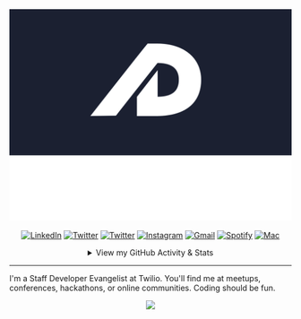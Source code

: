<div align="center">
  <a href="https://anthonydellavecchia.com">
    <img src="https://raw.githubusercontent.com/anthonyjdella/anthonyjdella/main/anthony-logo-crop.svg?sanitize=true">
  </a>

  <a href="https://www.linkedin.com/in/anthonydellavecchia" target="_blank"><img alt="LinkedIn" src="https://img.shields.io/badge/LinkedIn-0077B5?style=for-the-badge&logo=linkedin&logoColor=white"></a>
    <a href="https://dev.to/anthonyjdella" target="_blank"><img alt="Twitter" src="https://img.shields.io/badge/dev.to-0A0A0A?style=for-the-badge&logo=dev.to&logoColor=white"></a>
  <a href="https://twitter.com/anthonyjdella" target="_blank"><img alt="Twitter" src="https://img.shields.io/badge/Twitter-1DA1F2?style=for-the-badge&logo=twitter&logoColor=white"></a>
    <a href="https://www.instagram.com/anthonyjdella/" target="_blank"><img alt="Instagram" src="https://img.shields.io/badge/Instagram-E4405F?style=for-the-badge&logo=instagram&logoColor=white"></a>
    <a href="mailto:anthony.dellavecchia.tech@gmail.com" target="_blank"><img alt="Gmail" src="https://img.shields.io/badge/Gmail-D14836?style=for-the-badge&logo=gmail&logoColor=white"></a>
  <a href="https://open.spotify.com/user/11101383989" target="_blank"><img alt="Spotify" src="https://img.shields.io/badge/Spotify-1ED760?&style=for-the-badge&logo=spotify&logoColor=white"></a>
  <a href="https://www.apple.com/" target="_blank"><img alt="Mac" src="https://img.shields.io/badge/Apple-laptop-999999?style=for-the-badge&logo=apple&logoColor=white"></a>
  <!--   <a href="https://leetcode.com/anthonyjdella/" target="_blank"><img alt="Leetcode" src="https://img.shields.io/badge/-LeetCode-FFA116?style=for-the-badge&logo=LeetCode&logoColor=black"></a> -->

  <details>
  <summary>View my GitHub Activity & Stats</summary>

  | | |
|:-------------------------:|:-------------------------:|
|<img width="1604" src="./metrics.svg">  |  <img width="1604" src="./metrics.two.svg">|
  
  </details>
</div>


<!-- ~~~~~~~~ OLD Content ~~~~~~~~~~~ -->
<!-- <a href="#"><img width="100%" height="auto" src="https://i.imgur.com/iXuL1HG.png" height="175px"/></a>

<h1 align="center">Hello there! <img src="https://raw.githubusercontent.com/MartinHeinz/MartinHeinz/master/wave.gif" width="30px"> I'm <a href="https://www.anthonydellavecchia.com">Anthony</h1>

<h3 align="center">Software Developer | Photographer | Designer</h3> -->

---
I'm a Staff Developer Evangelist at Twilio. You'll find me at meetups, conferences, hackathons, or online communities. Coding should be fun.

<!---
I'm a Developer Evangelist at Twilio who enjoys coding up personal projects for fun, using developer tools, improving the developer experience, interacting with the developer community, contributing to open-source, UX/UI design, applying best practices, writing good documentation, and learning new things. Formally, I worked on a web application for State Farm agents so that they can better serve their customers. I also worked on a web application for Bank of America associates which manages customer appointments. I’m currently focusing on Python, learning more front-end, and [building cool things](https://github.com/anthonyjdella?tab=projects&type=beta). I also just finished up my Masters degree from UCLA 🐻. Feel free to check out my online resume @ [resume.anthonydellavecchia.com](https://resume.anthonydellavecchia.com/anthonyjdella?customTheme=Caffeine).
-->
  
<p align="center">
  <img src="https://komarev.com/ghpvc/?username=anthonyjdella&style=flat-square&color=5d78ff" />
</p>
